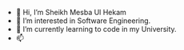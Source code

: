 - 👋 Hi, I’m Sheikh Mesba Ul Hekam
- 👀 I’m interested in Software Engineering. 
- 🌱 I’m currently learning to code in my University.
- 📫
<!---
hekambk201/hekambk201 is a ✨ special ✨ repository because its `README.md` (this file) appears on your GitHub profile.
You can click the Preview link to take a look at your changes.
--->
